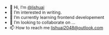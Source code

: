 - 👋 Hi, I’m [@lishuai](https://github.com/lishuai-blog)
- 👀 I’m interested in writing.
- 🌱 I’m currently learning frontend developement
- 💞️ I’m looking to collaborate on ...
- 📫 How to reach me lishuai2048@outlook.com

<!---
lishuai-blog/lishuai-blog is a ✨ special ✨ repository because its `README.md` (this file) appears on your GitHub profile.
You can click the Preview link to take a look at your changes.
--->
